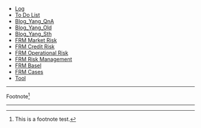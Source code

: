 - [Log](/log.html)
- [To Do List](/todo.html)
- [Blog_Yang_QnA](/blog_yang_qna.html)
- [Blog_Yang_Old](/blog_yang_old.html)
- [Blog_Yang_Sth](/blog_yang_something.html)
- [FRM Market Risk](/frm1.html)
- [FRM Credit Risk](/frm2.html)
- [FRM Operational Risk](/frm3.html)
- [FRM Risk Management](/frm4.html)
- [FRM Basel](/frm5.html)
- [FRM Cases](/frm6.html)
- [Tool](/tool.html)


---

Footnote[^a]

---

[^a]: This is a footnote test.

